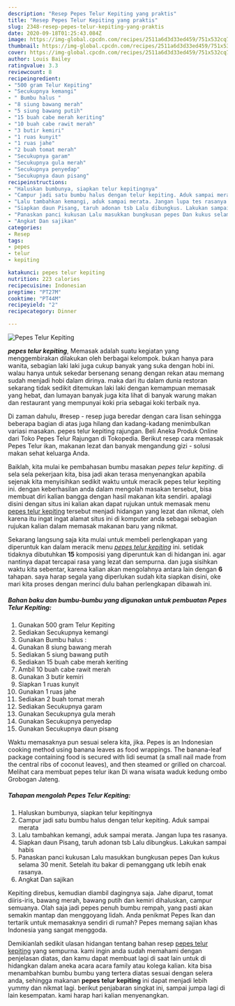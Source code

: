 ```yaml
---
description: "Resep Pepes Telur Kepiting yang praktis"
title: "Resep Pepes Telur Kepiting yang praktis"
slug: 2348-resep-pepes-telur-kepiting-yang-praktis
date: 2020-09-18T01:25:43.084Z
image: https://img-global.cpcdn.com/recipes/2511a6d3d33ed459/751x532cq70/pepes-telur-kepiting-foto-resep-utama.jpg
thumbnail: https://img-global.cpcdn.com/recipes/2511a6d3d33ed459/751x532cq70/pepes-telur-kepiting-foto-resep-utama.jpg
cover: https://img-global.cpcdn.com/recipes/2511a6d3d33ed459/751x532cq70/pepes-telur-kepiting-foto-resep-utama.jpg
author: Louis Bailey
ratingvalue: 3.3
reviewcount: 8
recipeingredient:
- "500 gram Telur Kepiting"
- "Secukupnya kemangi"
- " Bumbu halus "
- "8 siung bawang merah"
- "5 siung bawang putih"
- "15 buah cabe merah keriting"
- "10 buah cabe rawit merah"
- "3 butir kemiri"
- "1 ruas kunyit"
- "1 ruas jahe"
- "2 buah tomat merah"
- "Secukupnya garam"
- "Secukupnya gula merah"
- "Secukupnya penyedap"
- "Secukupnya daun pisang"
recipeinstructions:
- "Haluskan bumbunya, siapkan telur kepitingnya"
- "Campur jadi satu bumbu halus dengan telur kepiting. Aduk sampai merata"
- "Lalu tambahkan kemangi, aduk sampai merata. Jangan lupa tes rasanya."
- "Siapkan daun Pisang, taruh adonan tsb Lalu dibungkus. Lakukan sampai habis"
- "Panaskan panci kukusan Lalu masukkan bungkusan pepes Dan kukus selama 30 menit. Setelah itu bakar di pemanggang utk lebih enak rasanya."
- "Angkat Dan sajikan"
categories:
- Resep
tags:
- pepes
- telur
- kepiting

katakunci: pepes telur kepiting 
nutrition: 223 calories
recipecuisine: Indonesian
preptime: "PT27M"
cooktime: "PT44M"
recipeyield: "2"
recipecategory: Dinner

---
```



![Pepes Telur Kepiting](https://img-global.cpcdn.com/recipes/2511a6d3d33ed459/751x532cq70/pepes-telur-kepiting-foto-resep-utama.jpg)

<b><i>pepes telur kepiting</i></b>, Memasak adalah suatu kegiatan yang menggembirakan dilakukan oleh berbagai kelompok. bukan hanya para wanita, sebagian laki laki juga cukup banyak yang suka dengan hobi ini. walau hanya untuk sekedar bersenang senang dengan rekan atau memang sudah menjadi hobi dalam dirinya. maka dari itu dalam dunia restoran sekarang tidak sedikit ditemukan laki laki dengan kemampuan memasak yang hebat, dan lumayan banyak juga kita lihat di banyak warung makan dan restaurant yang mempunyai koki pria sebagai koki terbaik nya.

Di zaman dahulu, #resep - resep juga beredar dengan cara lisan sehingga beberapa bagian di atas juga hilang dan kadang-kadang menimbulkan variasi masakan. pepes telur kepiting rajungan. Beli Aneka Produk Online dari Toko Pepes Telur Rajungan di Tokopedia. Berikut resep cara memasak Pepes Telur ikan, makanan lezat dan banyak mengandung gizi - solusi makan sehat keluarga Anda.

Baiklah, kita mulai ke pembahasan bumbu masakan <i>pepes telur kepiting</i>. di sela sela pekerjaan kita, bisa jadi akan terasa menyenangkan apabila sejenak kita menyisihkan sedikit waktu untuk meracik pepes telur kepiting ini. dengan keberhasilan anda dalam mengolah masakan tersebut, bisa membuat diri kalian bangga dengan hasil makanan kita sendiri. apalagi disini dengan situs ini kalian akan dapat rujukan untuk memasak menu <u>pepes telur kepiting</u> tersebut menjadi hidangan yang lezat dan nikmat, oleh karena itu ingat ingat alamat situs ini di komputer anda sebagai sebagian rujukan kalian dalam memasak makanan baru yang nikmat.


Sekarang langsung saja kita mulai untuk membeli perlengkapan yang diperuntuk kan dalam meracik menu <u><i>pepes telur kepiting</i></u> ini. setidak tidaknya dibutuhkan <b>15</b> komposisi yang diperuntuk kan di hidangan ini. agar nantinya dapat tercapai rasa yang lezat dan sempurna. dan juga sisihkan waktu kita sebentar, karena kalian akan mengolahnya antara lain dengan <b>6</b> tahapan. saya harap segala yang diperlukan sudah kita siapkan disini, oke mari kita proses dengan merinci dulu bahan perlengkapan dibawah ini.

<!--inarticleads1-->

##### Bahan baku dan bumbu-bumbu yang digunakan untuk pembuatan Pepes Telur Kepiting:

1. Gunakan 500 gram Telur Kepiting
1. Sediakan Secukupnya kemangi
1. Gunakan  Bumbu halus :
1. Gunakan 8 siung bawang merah
1. Sediakan 5 siung bawang putih
1. Sediakan 15 buah cabe merah keriting
1. Ambil 10 buah cabe rawit merah
1. Gunakan 3 butir kemiri
1. Siapkan 1 ruas kunyit
1. Gunakan 1 ruas jahe
1. Sediakan 2 buah tomat merah
1. Sediakan Secukupnya garam
1. Gunakan Secukupnya gula merah
1. Gunakan Secukupnya penyedap
1. Gunakan Secukupnya daun pisang


Waktu memasaknya pun sesuai selera kita, jika. Pepes is an Indonesian cooking method using banana leaves as food wrappings. The banana-leaf package containing food is secured with lidi seumat (a small nail made from the central ribs of coconut leaves), and then steamed or grilled on charcoal. Melihat cara membuat pepes telur ikan Di wana wisata waduk kedung ombo Grobogan Jateng. 

<!--inarticleads2-->

##### Tahapan mengolah Pepes Telur Kepiting:

1. Haluskan bumbunya, siapkan telur kepitingnya
1. Campur jadi satu bumbu halus dengan telur kepiting. Aduk sampai merata
1. Lalu tambahkan kemangi, aduk sampai merata. Jangan lupa tes rasanya.
1. Siapkan daun Pisang, taruh adonan tsb Lalu dibungkus. Lakukan sampai habis
1. Panaskan panci kukusan Lalu masukkan bungkusan pepes Dan kukus selama 30 menit. Setelah itu bakar di pemanggang utk lebih enak rasanya.
1. Angkat Dan sajikan


Kepiting direbus, kemudian diambil dagingnya saja. Jahe diparut, tomat diiris-iris, bawang merah, bawang putih dan kemiri dihaluskan, campur semuanya. Olah saja jadi pepes penuh bumbu rempah, yang pasti akan semakin mantap dan menggoyang lidah. Anda penikmat Pepes Ikan dan tertarik untuk memasaknya sendiri di rumah? Pepes memang sajian khas Indonesia yang sangat menggoda. 

Demikianlah sedikit ulasan hidangan tentang bahan resep <u>pepes telur kepiting</u> yang sempurna. kami ingin anda sudah memahami dengan penjelasan diatas, dan kamu dapat membuat lagi di saat lain untuk di hidangkan dalam aneka acara acara family atau kolega kalian. kita bisa menambahkan bumbu bumbu yang tertera diatas sesuai dengan selera anda, sehingga makanan <b>pepes telur kepiting</b> ini dapat menjadi lebih yummy dan nikmat lagi. berikut penjabaran singkat ini, sampai jumpa lagi di lain kesempatan. kami harap hari kalian menyenangkan.
